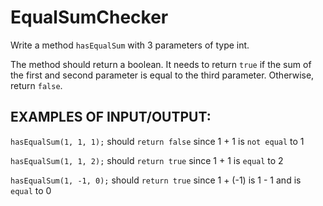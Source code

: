 # EqualSumChecker

Write a method `hasEqualSum` with 3 parameters of type int.

The method should return a boolean. It needs to return `true` if the sum of the first and
second parameter is equal to the third parameter. Otherwise, return `false`.

## EXAMPLES OF INPUT/OUTPUT:

`hasEqualSum(1, 1, 1);`  should `return false` since 1 + 1 is `not equal` to 1

`hasEqualSum(1, 1, 2);`  should `return true` since 1 + 1 is `equal` to 2

`hasEqualSum(1, -1, 0);`  should `return true` since 1 + (-1) is 1 - 1 and is `equal` to 0